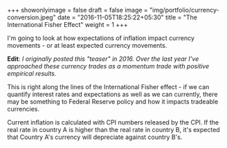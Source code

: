 +++
showonlyimage = false
draft = false
image = "img/portfolio/currency-conversion.jpeg"
date = "2016-11-05T18:25:22+05:30"
title = "The International Fisher Effect"
weight = 1
+++

I'm going to look at how expectations of inflation impact currency movements - or at least expected currency movements.

<!--more--> 
**Edit**: *I originally posted this "teaser" in 2016. Over the last year I've approached these currency trades as a momentum trade
with positive empirical results.*

This is right along the lines of 
the International Fisher effect - if we can quantify interest rates and expectations as well as we can currently, there may be something to Federal 
Reserve policy and how it impacts tradeable currencies.

Current inflation is calculated with CPI numbers released by the CPI. If the real rate in country A is higher than the real rate in country B, it's 
expected that Country A's currency will depreciate against country B's.